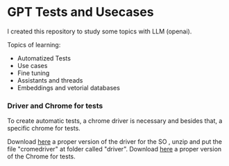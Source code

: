 # GPT Tests and Usecases

I created this repository to study some topics with LLM (openai).

Topics of learning:

- Automatized Tests
- Use cases
- Fine tuning
- Assistants and threads
- Embeddings and vetorial databases

### Driver and Chrome for tests

To create automatic tests, a chrome driver is necessary and besides that, a specific chrome for tests.

Download [here](https://googlechromelabs.github.io/chrome-for-testing/) a proper version of the driver for the SO , unzip and put the file "cromedriver" at folder called "driver".
Download [here](https://googlechromelabs.github.io/chrome-for-testing/) a proper version of the Chrome for tests.